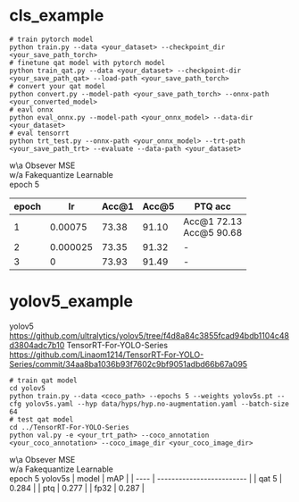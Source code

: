 # cls_example
```shell
# train pytorch model
python train.py --data <your_dataset> --checkpoint_dir <your_save_path_torch>
# finetune qat model with pytorch model 
python train_qat.py --data <your_dataset> --checkpoint-dir <your_save_path_qat> --load-path <your_save_path_torch>
# convert your qat model
python convert.py --model-path <your_save_path_torch> --onnx-path <your_converted_model>
# eavl onnx
python eval_onnx.py --model-path <your_onnx_model> --data-dir <your_dataset>
# eval tensorrt
python trt_test.py --onnx-path <your_onnx_model> --trt-path <your_save_path_trt> --evaluate --data-path <your_dataset>
```
w\a Obsever MSE  
w/a Fakequantize Learnable​  
epoch 5

| epoch | lr   | Acc@1  | Acc@5  | PTQ acc              |
| ---- | -------- | ------ | ------ | ------------------------- |
| 1    | 0.00075  | 73.38  | 91.10  | Acc@1 72.13<br>Acc@5 90.68 |
| 2    | 0.000025 | 73.35  | 91.32  | -                         |
| 3    | 0      | 73.93  | 91.49  | -                         |



# yolov5_example
yolov5 https://github.com/ultralytics/yolov5/tree/f4d8a84c3855fcad94bdb1104c48d3804adc7b10
TensorRT-For-YOLO-Series https://github.com/Linaom1214/TensorRT-For-YOLO-Series/commit/34aa8ba1036b93f7602c9bf9051adbd66b67a095
```shell
# train qat model
cd yolov5
python train.py --data <coco_path> --epochs 5 --weights yolov5s.pt --cfg yolov5s.yaml --hyp data/hyps/hyp.no-augmentation.yaml --batch-size 64
# test qat model
cd ../TensorRT-For-YOLO-Series
python val.py -e <your_trt_path> --coco_annotation <your_coco_annotation> --coco_image_dir <your_coco_image_dir>
```
w\a Obsever MSE  
w/a Fakequantize Learnable​  
epoch 5
yolov5s
| model | mAP |
| ---- | ------------------------- |
| qat 5   | 0.284 |
| ptq     | 0.277  |
| fp32    | 0.287  |